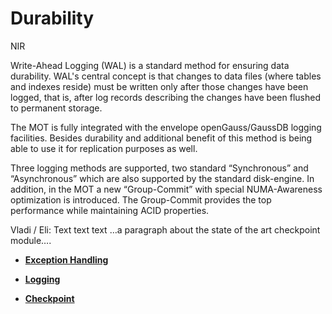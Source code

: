 # Durability<a name="EN-US_TOPIC_0257867440"></a>

NIR

Write-Ahead Logging \(WAL\) is a standard method for ensuring data durability. WAL's central concept is that changes to data files \(where tables and indexes reside\) must be written only after those changes have been logged, that is, after log records describing the changes have been flushed to permanent storage.

The MOT is fully integrated with the envelope openGauss/GaussDB logging facilities. Besides durability and additional benefit of this method is being able to use it for replication purposes as well.

Three logging methods are supported, two standard “Synchronous” and “Asynchronous” which are also supported by the standard disk-engine. In addition, in the MOT a new “Group-Commit” with special NUMA-Awareness optimization is introduced. The Group-Commit provides the top performance while maintaining ACID properties.

Vladi / Eli: Text text text …a paragraph about the state of the art checkpoint module….

-   **[Exception Handling](exception-handling.md)**  

-   **[Logging](logging-21.md)**  

-   **[Checkpoint](checkpoint-22.md)**  


